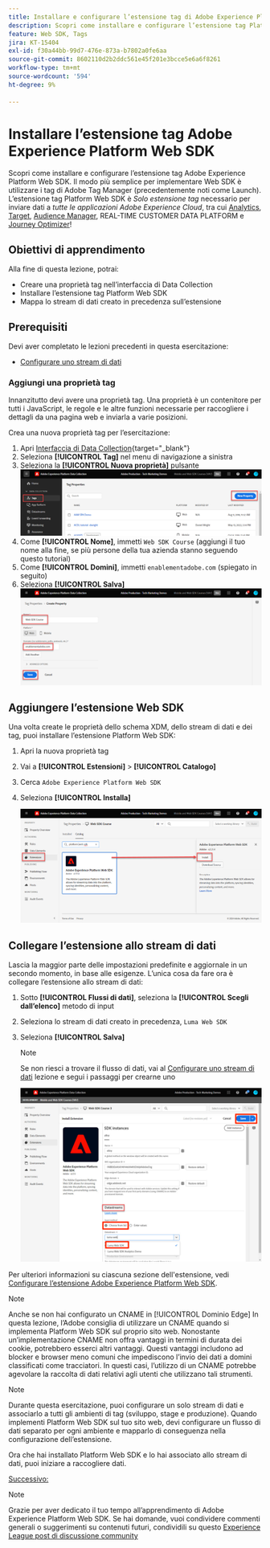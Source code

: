 ```yaml
---
title: Installare e configurare l’estensione tag di Adobe Experience Platform Web SDK
description: Scopri come installare e configurare l’estensione tag Platform Web SDK nell’interfaccia di Data Collection. Questa lezione fa parte dell’esercitazione Implementare Adobe Experience Cloud con Web SDK.
feature: Web SDK, Tags
jira: KT-15404
exl-id: f30a44bb-99d7-476e-873a-b7802a0fe6aa
source-git-commit: 8602110d2b2ddc561e45f201e3bcce5e6a6f8261
workflow-type: tm+mt
source-wordcount: '594'
ht-degree: 9%

---
```


# Installare l’estensione tag Adobe Experience Platform Web SDK

Scopri come installare e configurare l’estensione tag Adobe Experience Platform Web SDK. Il modo più semplice per implementare Web SDK è utilizzare i tag di Adobe Tag Manager (precedentemente noti come Launch). L’estensione tag Platform Web SDK è _Solo estensione tag_ necessario per inviare dati a _tutte le applicazioni Adobe Experience Cloud_, tra cui [Analytics](setup-analytics.md), [Target](setup-target.md), [Audience Manager](setup-audience-manager.md), REAL-TIME CUSTOMER DATA PLATFORM e [Journey Optimizer](setup-web-channel.md)!

## Obiettivi di apprendimento

Alla fine di questa lezione, potrai:

* Creare una proprietà tag nell’interfaccia di Data Collection
* Installare l’estensione tag Platform Web SDK
* Mappa lo stream di dati creato in precedenza sull’estensione

## Prerequisiti

Devi aver completato le lezioni precedenti in questa esercitazione:

* [Configurare uno stream di dati](configure-datastream.md)

### Aggiungi una proprietà tag

Innanzitutto devi avere una proprietà tag. Una proprietà è un contenitore per tutti i JavaScript, le regole e le altre funzioni necessarie per raccogliere i dettagli da una pagina web e inviarla a varie posizioni.

Crea una nuova proprietà tag per l’esercitazione:

1. Apri [Interfaccia di Data Collection](https://launch.adobe.com/){target="_blank"}
1. Seleziona **[!UICONTROL Tag]** nel menu di navigazione a sinistra
1. Seleziona la **[!UICONTROL Nuova proprietà]** pulsante
   ![Aggiungi una nuova proprietà](assets/websdk-property-addNewProperty.png)
1. Come **[!UICONTROL Nome]**, immetti `Web SDK Course` (aggiungi il tuo nome alla fine, se più persone della tua azienda stanno seguendo questo tutorial)
1. Come **[!UICONTROL Domini]**, immetti `enablementadobe.com` (spiegato in seguito)
1. Seleziona **[!UICONTROL Salva]**
   ![Dettagli proprietà](assets/websdk-property-propertyDetails.png)

## Aggiungere l’estensione Web SDK

Una volta create le proprietà dello schema XDM, dello stream di dati e dei tag, puoi installare l’estensione Platform Web SDK:

1. Apri la nuova proprietà tag
1. Vai a **[!UICONTROL Estensioni]** > **[!UICONTROL Catalogo]**
1. Cerca `Adobe Experience Platform Web SDK`
1. Seleziona **[!UICONTROL Installa]**

   ![Installare l’estensione Web SDK](assets/extension-platform-web-sdk.png)


## Collegare l’estensione allo stream di dati

Lascia la maggior parte delle impostazioni predefinite e aggiornale in un secondo momento, in base alle esigenze. L’unica cosa da fare ora è collegare l’estensione allo stream di dati:

1. Sotto **[!UICONTROL Flussi di dati]**, seleziona la **[!UICONTROL Scegli dall’elenco]** metodo di input
1. Seleziona lo stream di dati creato in precedenza, `Luma Web SDK`
1. Seleziona **[!UICONTROL Salva]**

   >[!NOTE]
   >
   > Se non riesci a trovare il flusso di dati, vai al [Configurare uno stream di dati](configure-datastream.md) lezione e segui i passaggi per crearne uno

   ![Selezione dello stream di dati](assets/extension-luma-web-sdk-datastream-extension.png)

Per ulteriori informazioni su ciascuna sezione dell&#39;estensione, vedi [Configurare l’estensione Adobe Experience Platform Web SDK](https://experienceleague.adobe.com/en/docs/experience-platform/tags/extensions/client/web-sdk/web-sdk-extension-configuration).

>[!NOTE]
>
>Anche se non hai configurato un CNAME in [!UICONTROL Dominio Edge] In questa lezione, l’Adobe consiglia di utilizzare un CNAME quando si implementa Platform Web SDK sul proprio sito web. Nonostante un’implementazione CNAME non offra vantaggi in termini di durata dei cookie, potrebbero esserci altri vantaggi. Questi vantaggi includono ad blocker e browser meno comuni che impediscono l’invio dei dati a domini classificati come tracciatori. In questi casi, l’utilizzo di un CNAME potrebbe agevolare la raccolta di dati relativi agli utenti che utilizzano tali strumenti.

>[!NOTE]
>
>Durante questa esercitazione, puoi configurare un solo stream di dati e associarlo a tutti gli ambienti di tag (sviluppo, stage e produzione). Quando implementi Platform Web SDK sul tuo sito web, devi configurare un flusso di dati separato per ogni ambiente e mapparlo di conseguenza nella configurazione dell’estensione.

Ora che hai installato Platform Web SDK e lo hai associato allo stream di dati, puoi iniziare a raccogliere dati.

[Successivo: ](create-data-elements.md)

>[!NOTE]
>
>Grazie per aver dedicato il tuo tempo all’apprendimento di Adobe Experience Platform Web SDK. Se hai domande, vuoi condividere commenti generali o suggerimenti su contenuti futuri, condividili su questo [Experience League post di discussione community](https://experienceleaguecommunities.adobe.com/t5/adobe-experience-platform-data/tutorial-discussion-implement-adobe-experience-cloud-with-web/td-p/444996)
